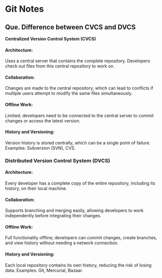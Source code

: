 # Git Notes

## Que. Difference between CVCS and DVCS

**Centralized Version Control System (CVCS)**
 #### Architecture:
Uses a central server that contains the complete repository.
Developers check out files from this central repository to work on.

#### Collaboration:
Changes are made to the central repository, which can lead to conflicts if multiple users attempt to modify the same files simultaneously.

#### Offline Work:
Limited; developers need to be connected to the central server to commit changes or access the latest version.

#### History and Versioning:
Version history is stored centrally, which can be a single point of failure.
Examples:
Subversion (SVN), CVS.

### Distributed Version Control System (DVCS)

#### Architecture:
Every developer has a complete copy of the entire repository, including its history, on their local machine.

#### Collaboration:
Supports branching and merging easily, allowing developers to work independently before integrating their changes.

#### Offline Work:
Full functionality offline; developers can commit changes, create branches, and view history without needing a network connection.

#### History and Versioning:
Each local repository contains its own history, reducing the risk of losing data.
Examples:
Git, Mercurial, Bazaar.
